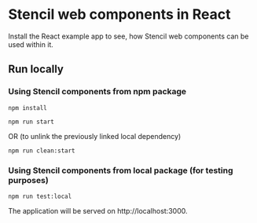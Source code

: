 # Stencil web components in React 

Install the React example app to see, how Stencil web components can be used within it.

## Run locally

### Using Stencil components from npm package

 ```npm install```

 ```npm run start``` 
 
 OR (to unlink the previously linked local dependency)

 ```npm run clean:start```


### Using Stencil components from local package (for testing purposes)

 ```npm run test:local```

The application will be served on http://localhost:3000.